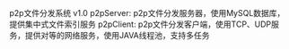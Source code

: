 p2p文件分发系统 v1.0
p2pServer:
p2p文件分发服务器，使用MySQL数据库，提供集中式文件索引服务
p2pClient:
p2p文件分发客户端，使用TCP、UDP服务，提供对等的网络服务，使用JAVA线程池，支持多任务